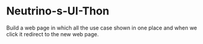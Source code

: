 # Neutrino-s-UI-Thon
Build a web page in which all the use case shown in one place and when we click it redirect to the new web page.
